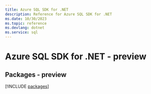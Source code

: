 ```yaml
---
title: Azure SQL SDK for .NET
description: Reference for Azure SQL SDK for .NET
ms.date: 10/30/2023
ms.topic: reference
ms.devlang: dotnet
ms.service: sql
---
```

# Azure SQL SDK for .NET - preview
## Packages - preview
[!INCLUDE [packages](sql-index.md)]